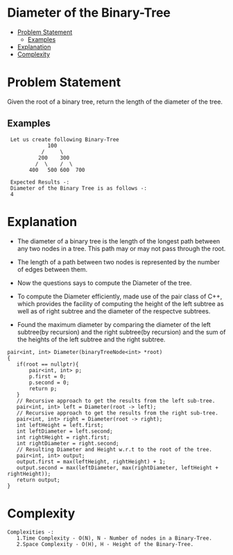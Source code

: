 # Diameter of the Binary-Tree

- [Problem Statement](#problem-statement)
    - [Examples](#examples)
- [Explanation](#explanation)
- [Complexity](#complexity)


# Problem Statement

Given the root of a binary tree, return the length of the diameter of the tree.

## Examples
```
 Let us create following Binary-Tree
             100
           /     \
          200    300
         /  \    /  \
       400   500 600  700
 
 Expected Results -:
 Diameter of the Binary Tree is as follows -:
 4 

```
# Explanation

- The diameter of a binary tree is the length of the longest path between any two nodes in a tree. This path may or may not pass through the root.

- The length of a path between two nodes is represented by the number of edges between them.

- Now the questions says to compute the Diameter of the tree.

- To compute the Diameter efficiently, made use of the pair class of C++, which provides the facility of computing the height of the left subtree as well as of right subtree and the diameter of the respectve subtrees.
- Found the maximum diameter by comparing the diameter of the left subtree(by recursion) and the right subtree(by recursion) and the sum of the heights of the left subtree and the right subtree.

 ``` 
 pair<int, int> Diameter(binaryTreeNode<int> *root)
{
    if(root == nullptr){
        pair<int, int> p;
        p.first = 0;
        p.second = 0;
        return p;
    }
    // Recursive approach to get the results from the left sub-tree.
    pair<int, int> left = Diameter(root -> left);
    // Recursive approach to get the results from the right sub-tree.
    pair<int, int> right = Diameter(root -> right);
    int leftHeight = left.first;
    int leftDiameter = left.second;
    int rightHeight = right.first;
    int rightDiameter = right.second;
    // Resulting Diameter and Height w.r.t to the root of the tree.
    pair<int, int> output;
    output.first = max(leftHeight, rightHeight) + 1;
    output.second = max(leftDiameter, max(rightDiameter, leftHeight + rightHeight));
    return output;
}
 ```

# Complexity
```
Complexities -: 
   1.Time Complexity - O(N), N - Number of nodes in a Binary-Tree.
   2.Space Complexity - O(H), H - Height of the Binary-Tree.
```
